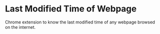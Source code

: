 Last Modified Time of Webpage
============================

Chrome extension to know the last modified time of any webpage browsed on the internet.
